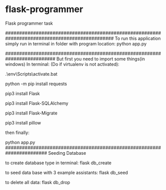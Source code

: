 # flask-programmer
Flask programmer task


###############################################################################################
To run this application simply run in terminal in folder with program location:
python app.py


##########################################################################
But first you need to import some things(in windows)
In terminal:
(Do if virtualenv is not activated):

.\env\Scripts\activate.bat

python -m pip install requests  

pip3 install Flask

pip3 install Flask-SQLAlchemy

pip3 install Flask-Migrate

pip3 install pillow

then finally:

python app.py
#######################################################################
Seeding Database

to create database type in terminal:
flask db_create

to seed data base with 3 example assistants:
flask db_seed

to delete all data:
flask db_drop

